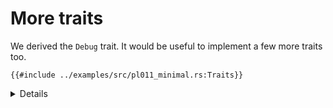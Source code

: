 # More traits

We derived the `Debug` trait. It would be useful to implement a few more traits
too.

```rust,editable,compile_fail
{{#include ../examples/src/pl011_minimal.rs:Traits}}
```

<details>

- Implementing `Write` lets us use the `write!` and `writeln!` macros with our
  `Uart` type.

- `Send` is an auto-trait, but not implemented automatically because it is not
  implemented for pointers.

</details>
